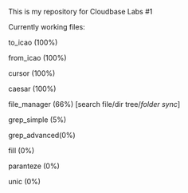This is my repository for Cloudbase Labs #1



Currently working files:

to_icao (100%)

from_icao (100%)

cursor (100%)

caesar (100%)

file_manager (66%) [search file/dir tree/*folder sync*]

grep_simple (5%)

grep_advanced(0%)

fill (0%)

paranteze (0%)

unic (0%)


